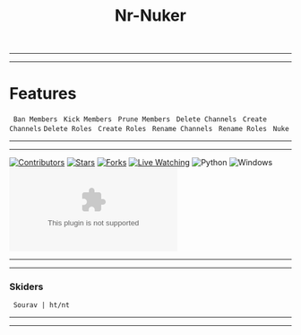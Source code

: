<div align="center">
<h1>Nr-Nuker</h1><br>
</div>

---
---
# Features
` Ban Members`
` Kick Members`
` Prune Members`
` Delete Channels`
` Create Channels`
`Delete Roles`
` Create Roles`
` Rename Channels`
` Rename Roles`
` Nuke` 

---
---
[![Contributors](https://img.shields.io/github/contributors/techieharsh7/nr-nuker?label=contributors&style=for-the-badge)](https://github.com/techieharsh7/nr-nuker/graphs/contributors)
[![Stars](https://img.shields.io/github/stars/techieharsh7/nr-nuker?label=Stars&style=for-the-badge)](https://github.com/techieharsh7/nr-nuker/stargazers)
[![Forks](https://img.shields.io/github/forks/techieharsh7/nr-nuker?label=Forks&style=for-the-badge)](https://github.com/techieharsh7/nr-nuker/network/members)
[![Live Watching](https://img.shields.io/github/watchers/techieharsh7/nr-nuker?label=watchers&style=for-the-badge)](https://github.com/techieharsh7/nr-nuker/watchers)
![Python](https://img.shields.io/badge/python-3670A0?style=for-the-badge&logo=python&logoColor=ffdd54)
![Windows](https://img.shields.io/badge/Windows-0078D6?style=for-the-badge&logo=windows&logoColor=white)
![Code](https://img.shields.io/github/languages/code-size/techieharsh7/nr-nuker/nr_nuker.exe?logo=github&style=normal)

---
---

### Skiders
` Sourav | ht/nt`

---
---
